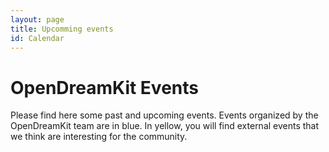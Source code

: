 ```yaml
---
layout: page
title: Upcomming events
id: Calendar
---
```


# OpenDreamKit Events

Please find here some past and upcoming events. Events organized by the
OpenDreamKit team are in blue. In yellow, you will find external events that
we think are interesting for the community.

<div id="calendar"></div>


